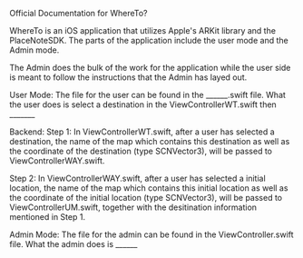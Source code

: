 Official Documentation for WhereTo?

WhereTo is an iOS application that utilizes Apple's ARKit library and the PlaceNoteSDK. The parts of the application include the user mode and the Admin mode.

The Admin does the bulk of the work for the application while the user side is meant to follow the instructions that the Admin has layed out.

User Mode:
The file for the user can be found in the ______.swift file. What the user does is select a destination in the ViewControllerWT.swift then _______

Backend: 
Step 1: In ViewControllerWT.swift, after a user has selected a destination, the name of the map which contains this destination as well as the coordinate of the destination (type SCNVector3), will be passed to ViewControllerWAY.swift.

Step 2: In ViewControllerWAY.swift, after a user has selected a initial location, the name of the map which contains this initial location as well as the coordinate of the initial location (type SCNVector3), will be passed to ViewControllerUM.swift, together with the desitination information mentioned in Step 1.


Admin Mode:
The file for the admin can be found in the ViewController.swift file. What the admin does is ______

